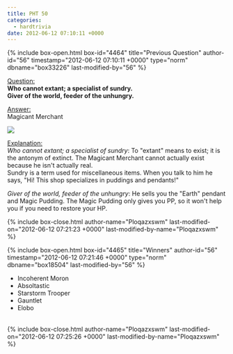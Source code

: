 ```yaml
---
title: PHT 50
categories:
  - hardtrivia
date: 2012-06-12 07:10:11 +0000
---
```

{% include box-open.html box-id="4464" title="Previous Question" author-id="56" timestamp="2012-06-12 07:10:11 +0000" type="norm" dbname="box33226" last-modified-by="56" %}
<P><U>Question:</U><BR/>
<B>Who cannot extant; a specialist of sundry.
<br>Giver of the world, feeder of the unhungry.</br></B></P>

<p><U>Answer:</U><BR/>
Magicant Merchant</p>

<p><img src="http://starmen.net/mother2/images/game/HornedManT.png" /></p>

<p><U>Explanation:</U><BR/><I>Who cannot extant; a specialist of sundry</I>: To "extant" means to exist; it is the antonym of extinct. The Magicant Merchant cannot actually exist because he isn't actually real. <br>Sundry is a term used for miscellaneous items. When you talk to him he says, "Hi! This shop specializes in puddings and pendants!"</br></p>

<p><I>Giver of the world, feeder of the unhungry</I>: He sells you the "Earth" pendant and Magic Pudding. The Magic Pudding only gives you PP, so it won't help you if you need to restore your HP.</p>
{% include box-close.html author-name="Ploqazxswm" last-modified-on="2012-06-12 07:21:23 +0000" last-modified-by-name="Ploqazxswm" %}

{% include box-open.html box-id="4465" title="Winners" author-id="56" timestamp="2012-06-12 07:21:46 +0000" type="norm" dbname="box18504" last-modified-by="56" %}
<TABLE WIDTH="100%" CELLSPACING="0" CELLPADDING="0" BORDER="0">
<TR>
<UL>
<LI>Incoherent Moron</LI>
<LI>Absoltastic</LI>
<LI>Starstorm Trooper</LI>
<LI>Gauntlet</LI>
<LI>Elobo</LI>
</UL>
   </TR>
</TABLE>
{% include box-close.html author-name="Ploqazxswm" last-modified-on="2012-06-12 07:25:26 +0000" last-modified-by-name="Ploqazxswm" %}
